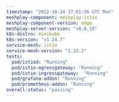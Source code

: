 ```yaml
---
timestamp: "2022-10-24 17:01:56 UTC Mon"
meshplay-component: meshplay-istio
meshplay-component-version: edge
meshplay-server-version: "v0.6.18"
k8s-distro: minikube
k8s-version: "v1.24.7"
service-mesh: istio
service-mesh-version: "1.15.2"
tests:
  pod/istiod: "Running"
  pod/istio-egressgateway: "Running"
  pod/istio-ingressgateway:  "Running"
  pod/grafana-addon: "Running"
  pod/prometheus-addon: "Running"
overall-status: "passing"
---
```

